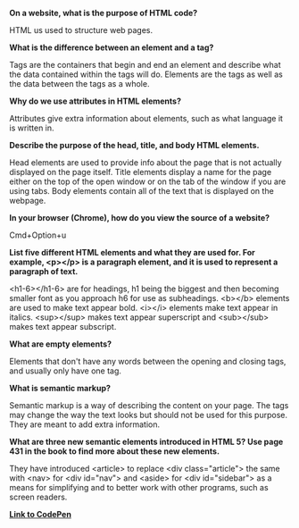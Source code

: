 <b>On a website, what is the purpose of HTML code?</b>

HTML us used to structure web pages.

<b>What is the difference between an element and a tag?</b>

Tags are the containers that begin and end an element and describe what the data contained within the tags will do. Elements are the tags as well as the data between the tags as a whole.

<b>Why do we use attributes in HTML elements?</b>

Attributes give extra information about elements, such as what language it is written in.

<b>Describe the purpose of the head, title, and body HTML elements.</b>

Head elements are used to provide info about the page that is not actually displayed on the page itself. Title elements display a name for the page either on the top of the open window or on the tab of the window if you are using tabs. Body elements contain all of the text that is displayed on the webpage.

<b>In your browser (Chrome), how do you view the source of a website?</b>

Cmd+Option+u

<b>List five different HTML elements and what they are used for. For example, &lt;p&gt;&lt;/p&gt; is a paragraph element, and it is used to represent a paragraph of text.</b>

&lt;h1-6&gt;&lt;/h1-6&gt; are for headings, h1 being the biggest and then becoming smaller font as you approach h6 for use as subheadings. &lt;b>&lt;/b&gt; elements are used to make text appear bold. &lt;i&gt;&lt;/i&gt; elements make text appear in italics. &lt;sup&gt;&lt;/sup&gt; makes text appear superscript and &lt;sub&gt;&lt;/sub&gt; makes text appear subscript.

<b>What are empty elements?</b>

Elements that don't have any words between the opening and closing tags, and usually only have one tag.

<b>What is semantic markup?</b>

Semantic markup is a way of describing the content on your page. The tags may change the way the text looks but should not be used for this purpose. They are meant to add extra information.

<b>What are three new semantic elements introduced in HTML 5? Use page 431 in the book to find more about these new elements.</b>

They have introduced &lt;article&gt; to replace &lt;div class="article"&gt; the same with &lt;nav&gt; for &lt;div id="nav"&gt; and &lt;aside&gt; for &lt;div id="sidebar"&gt; as a means for simplifying and to better work with other programs, such as screen readers.

<b><a href="https://codepen.io/pjanks/pen/WNeJEwX">Link to CodePen</a></b>
